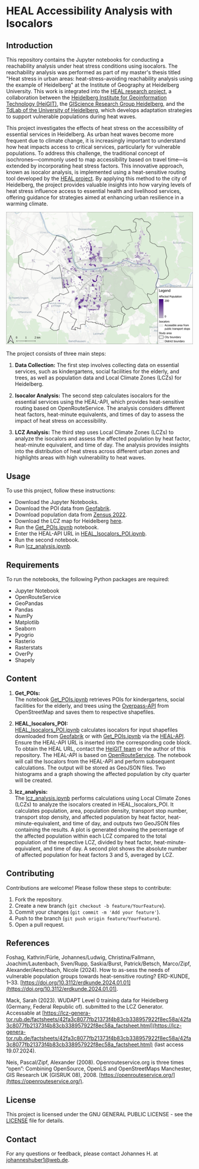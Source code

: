
# HEAL Accessibility Analysis with Isocalors

## Introduction

This repository contains the Jupyter notebooks for conducting a reachability analysis under heat stress conditions using isocalors. The reachability analysis was performed as part of my master's thesis titled "Heat stress in urban areas: heat-stress-avoiding reachability analysis using the example of Heidelberg" at the Institute of Geography at Heidelberg University. This work is integrated into the [HEAL research project](https://www.geog.uni-heidelberg.de/gis/heal.html), a collaboration between the [Heidelberg Institute for Geoinformation Technology (HeiGIT)](https://heigit.org/), the [GIScience Research Group Heidelberg](https://www.geog.uni-heidelberg.de/gis/index_en.html), and the [TdLab of the University of Heidelberg](https://www.geog.uni-heidelberg.de/institut/tdlab_en.html), which develops adaptation strategies to support vulnerable populations during heat waves.

This project investigates the effects of heat stress on the accessibility of essential services in Heidelberg. As urban heat waves become more frequent due to climate change, it is increasingly important to understand how heat impacts access to critical services, particularly for vulnerable populations. To address this challenge, the traditional concept of isochrones—commonly used to map accessibility based on travel time—is extended by incorporating heat stress factors. This innovative approach, known as isocalor analysis, is implemented using a heat-sensitive routing tool developed by the [HEAL project](https://heal.openrouteservice.org/#/place/@8.684134483337404,49.40897673906448,12). By applying this method to the city of Heidelberg, the project provides valuable insights into how varying levels of heat stress influence access to essential health and livelihood services, offering guidance for strategies aimed at enhancing urban resilience in a warming climate.

![Affected population under heat stress conditions at noon (13:00 CEST+1) with heat sensitivity factor 5 and a heat stress walking distance equivalent of 15.](./img/vul_pop_hf5_noon.png)

The project consists of three main steps:
1. **Data Collection:** The first step involves collecting data on essential services, such as kindergartens, social facilities for the elderly, and trees, as well as population data and Local Climate Zones (LCZs) for Heidelberg.

2. **Isocalor Analysis:** The second step calculates isocalors for the essential services using the HEAL-API, which provides heat-sensitive routing based on OpenRouteService. The analysis considers different heat factors, heat-minute equivalents, and times of day to assess the impact of heat stress on accessibility.

3. **LCZ Analysis:** The third step uses Local Climate Zones (LCZs) to analyze the isocalors and assess the affected population by heat factor, heat-minute equivalent, and time of day. The analysis provides insights into the distribution of heat stress across different urban zones and highlights areas with high vulnerability to heat waves.



## Usage

To use this project, follow these instructions:
- Download the Jupyter Notebooks.
- Download the POI data from [Geofabrik](https://www.geofabrik.de/data/).
- Download population data from [Zensus 2022](https://www.zensus2022.de/DE/Ergebnisse-des-Zensus/_inhalt.html#Gitterdaten2022).
- Download the LCZ map for Heidelberg [here](https://lcz-generator.rub.de/factsheets/42fa3c8077fb21373f4b83cb338957922f8ec58a/42fa3c8077fb21373f4b83cb338957922f8ec58a_factsheet.html).
- Run the [Get_POIs.ipynb](https://github.com/johanneshbr7/HEAL_reachability_analysis_isocalors/blob/316272769e5c91b0649a0a43cacb88c97dc01348/src/Get_POIs.ipynb) notebook.
- Enter the HEAL-API URL in [HEAL_Isocalors_POI.ipynb](https://github.com/johanneshbr7/HEAL_reachability_analysis_isocalors/blob/316272769e5c91b0649a0a43cacb88c97dc01348/src/HEAL_Isocalors_POI.ipynb).
- Run the second notebook.
- Run [lcz_analysis.ipynb](https://github.com/johanneshbr7/HEAL_reachability_analysis_isocalors/blob/316272769e5c91b0649a0a43cacb88c97dc01348/src/lcz_analysis.ipynb).

## Requirements

To run the notebooks, the following Python packages are required:
- Jupyter Notebook
- OpenRouteService
- GeoPandas
- Pandas
- NumPy
- Matplotlib
- Seaborn
- Pyogrio
- Rasterio
- Rasterstats
- OverPy
- Shapely

## Content

1. **Get_POIs:**  
   The notebook [Get_POIs.ipynb](https://github.com/johanneshbr7/HEAL_reachability_analysis_isocalors/blob/316272769e5c91b0649a0a43cacb88c97dc01348/src/Get_POIs.ipynb) retrieves POIs for kindergartens, social facilities for the elderly, and trees using the [Overpass-API](https://overpass-api.de/) from OpenStreetMap and saves them to respective shapefiles.

2. **HEAL_Isocalors_POI:**  
   [HEAL_Isocalors_POI.ipynb](https://github.com/johanneshbr7/HEAL_reachability_analysis_isocalors/blob/316272769e5c91b0649a0a43cacb88c97dc01348/src/HEAL_Isocalors_POI.ipynb) calculates isocalors for input shapefiles downloaded from [Geofabrik](https://www.geofabrik.de/data/) or with [Get_POIs.ipynb](https://github.com/johanneshbr7/HEAL_reachability_analysis_isocalors/blob/316272769e5c91b0649a0a43cacb88c97dc01348/src/Get_POIs.ipynb) via the [HEAL-API](https://heal.openrouteservice.org/#/place/@8.684134483337404,49.40897673906448,12). Ensure the HEAL-API URL is inserted into the corresponding code block. To obtain the HEAL URL, contact the [HeiGIT team](https://heigit.org/de/kontakt/) or the author of this repository. The HEAL-API is based on [OpenRouteService](https://openrouteservice.org/). The notebook will call the Isocalors from the HEAL-API and perform subsequent calculations. The output will be stored as GeoJSON files. Two histograms and a graph showing the affected population by city quarter will be created.

3. **lcz_analysis:**  
   The [lcz_analysis.ipynb](https://github.com/johanneshbr7/HEAL_reachability_analysis_isocalors/blob/316272769e5c91b0649a0a43cacb88c97dc01348/src/lcz_analysis.ipynb) performs calculations using Local Climate Zones (LCZs) to analyze the isocalors created in HEAL_Isocalors_POI. It calculates population, area, population density, transport stop number, transport stop density, and affected population by heat factor, heat-minute-equivalent, and time of day, and outputs two GeoJSON files containing the results. A plot is generated showing the percentage of the affected population within each LCZ compared to the total population of the respective LCZ, divided by heat factor, heat-minute-equivalent, and time of day. A second plot shows the absolute number of affected population for heat factors 3 and 5, averaged by LCZ.

## Contributing

Contributions are welcome! Please follow these steps to contribute:
1. Fork the repository.
2. Create a new branch (`git checkout -b feature/YourFeature`).
3. Commit your changes (`git commit -m 'Add your feature'`).
4. Push to the branch (`git push origin feature/YourFeature`).
5. Open a pull request.

## References 

Foshag, Kathrin/Fürle, Johannes/Ludwig, Christina/Fallmann, Joachim/Lautenbach, Sven/Rupp, Saskia/Burst, Patrick/Betsch, Marco/Zipf, Alexander/Aeschbach, Nicole (2024). How to as-sess the needs of vulnerable population groups towards heat-sensitive routing? ERD-KUNDE, 1–33. [https://doi.org/10.3112/erdkunde.2024.01.01](https://doi.org/10.3112/erdkunde.2024.01.01).

Mack, Sarah (2023). WUDAPT Level 0 training data for Heidelberg (Germany, Federal Republic of). submitted to the LCZ Generator. Accessable at [https://lcz-genera-tor.rub.de/factsheets/42fa3c8077fb21373f4b83cb338957922f8ec58a/42fa3c8077fb21373f4b83cb338957922f8ec58a_factsheet.html](https://lcz-genera-tor.rub.de/factsheets/42fa3c8077fb21373f4b83cb338957922f8ec58a/42fa3c8077fb21373f4b83cb338957922f8ec58a_factsheet.html) (last access 19.07.2024).

Neis, Pascal/Zipf, Alexander (2008). Openrouteservice.org is three times “open”: Combining OpenSource, OpenLS and OpenStreetMaps Manchester, GIS Research UK (GISRUK 08), 2008. [https://openrouteservice.org/](https://openrouteservice.org/).

## License

This project is licensed under the GNU GENERAL PUBLIC LICENSE - see the [LICENSE](https://github.com/johanneshbr7/HEAL_reachability_analysis_isocalors/blob/d32bc3c0791a80cc4a5a3fbbc9ff8477a8c7980c/LICENSE.txt) file for details.

## Contact
For any questions or feedback, please contact Johannes H. at johanneshuber1@web.de.
